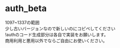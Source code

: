 # auth_beta
1097~1337の範囲<br>
少し古いバージョンなので新しいのにコピペしてください<br>
!authのコード生成部分は各自で実装をお願いします。<br>
商用利用と悪用以外でならご自由にお使いください。
